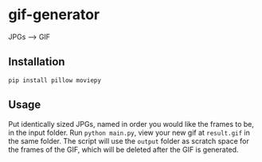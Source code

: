 # gif-generator
JPGs --> GIF

## Installation
`pip install pillow moviepy`

## Usage
Put identically sized JPGs, named in order you would like the frames to be, in the input folder. Run `python main.py`, view your new gif at `result.gif` in the same folder.
The script will use the `output` folder as scratch space for the frames of the GIF, which will be deleted after the GIF is generated.
